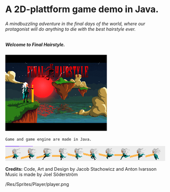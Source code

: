 
# A 2D-plattform game demo in Java.
###### A mindbuzzling adventure in the final days of the world, where our protagonist will do anything to die with the best hairstyle ever.

##### Welcome to Final Hairstyle. #

![The Meny screen](/Res/Backgrounds/meny.gif)

`Game and game engine are made in Java.`


![Our protagonist](/Res/Sprites/Player/player.png)

**Credits:**
Code, Art and Design by Jacob Stachowicz and Anton Ivarsson
Music is made by Joel Söderström

/Res/Sprites/Player/player.png